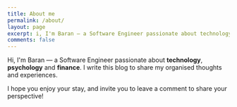 ```yaml
---
title: About me
permalink: /about/
layout: page
excerpt: i, I'm Baran — a Software Engineer passionate about technology, psychology and finance. I write this blog to share my organised thoughts and experiences.
comments: false
---
```


Hi, I'm Baran — a Software Engineer passionate about **technology**, **psychology** and **finance**. I write this blog to share my organised thoughts and experiences.

I hope you enjoy your stay, and invite you to leave a comment to share your perspective!
